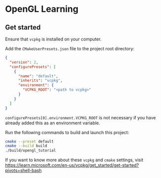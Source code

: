 # OpenGL Learning

## Get started

Ensure that `vcpkg` is installed on your computer.

Add the `CMakeUserPresets.json` file to the project root directory:

```json
{
  "version": 2,
  "configurePresets": [
    {
      "name": "default",
      "inherits": "vcpkg",
      "environment": {
        "VCPKG_ROOT": "<path to vcpkg>"
      }
    }
  ]
}
```

`configurePresets[0].environment.VCPKG_ROOT` is not necessary if you have already added this as an environment variable.

Run the following commands to build and launch this project:

```sh
cmake --preset default
cmake --build build
./build/opengl_tutorial
```

If you want to know more about these `vcpkg` and `cmake` settings, visit https://learn.microsoft.com/en-us/vcpkg/get_started/get-started?pivots=shell-bash

